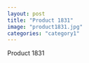 ```yaml
---
layout: post
title: "Product 1831"
image: "product1831.jpg"
categories: "category1"
---
```

Product 1831
